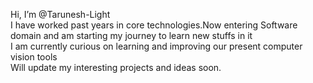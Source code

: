    Hi, I’m @Tarunesh-Light <br>
   I have worked past years in core      technologies.Now entering Software    domain and am starting my journey to learn new stuffs in it<br>
   I am currently curious on learning and improving our present computer vision tools <br>
   Will update my interesting projects and ideas soon.
<!---
Tarunesh-Light/Tarunesh-Light is a ✨ special ✨ repository because its `README.md` (this file) appears on your GitHub profile.
You can click the Preview link to take a look at your changes.
--->
